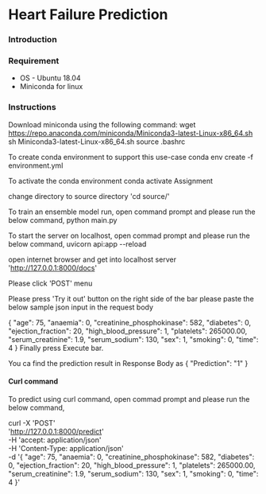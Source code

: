 # Heart Failure Prediction


### Introduction
    

### Requirement 

- OS - Ubuntu 18.04
- Miniconda for linux


### Instructions
Download miniconda using the following command:
  wget https://repo.anaconda.com/miniconda/Miniconda3-latest-Linux-x86_64.sh
  sh Miniconda3-latest-Linux-x86_64.sh
  source .bashrc
  
To create conda environment to support this use-case
  conda env create -f environment.yml
  
To activate the conda environment
  conda activate Assignment
  
change directory to source directory 
  'cd source/'
 
To train an ensemble model run, open command prompt and please run the below command,
  python main.py
  
To start the server on localhost, open commad prompt and please run the below command,
  uvicorn api:app --reload
  
open internet browser and get into localhost server 'http://127.0.0.1:8000/docs'

Please click 'POST' menu

Please press 'Try it out' button on the right side of the bar
please paste the below sample json input in the request body 

{
  "age": 75,
  "anaemia": 0,
  "creatinine_phosphokinase": 582,
  "diabetes": 0,
  "ejection_fraction": 20,
  "high_blood_pressure": 1,
  "platelets": 265000.00,
  "serum_creatinine": 1.9,
  "serum_sodium": 130,
  "sex": 1,
  "smoking": 0,
  "time": 4
  }
Finally press Execute bar.

You ca find the prediction result in Response Body as 
  {
    "Prediction": "1"
  }

#### Curl command
To predict using curl command, open commad prompt and please run the below command,

  curl -X 'POST' \
  'http://127.0.0.1:8000/predict' \
  -H 'accept: application/json' \
  -H 'Content-Type: application/json' \
  -d '{
  "age": 75,
  "anaemia": 0,
  "creatinine_phosphokinase": 582,
  "diabetes": 0,
  "ejection_fraction": 20,
  "high_blood_pressure": 1,
  "platelets": 265000.00,
  "serum_creatinine": 1.9,
  "serum_sodium": 130,
  "sex": 1,
  "smoking": 0,
  "time": 4
  }'


